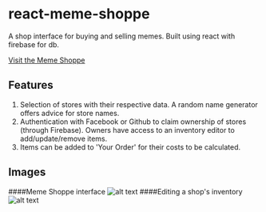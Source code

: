 # react-meme-shoppe
A shop interface for buying and selling memes.
Built using react with firebase for db.

[Visit the Meme Shoppe](http://shoppe.ironicme.me "shoppe.ironicme.me")


## Features
1. Selection of stores with their respective data. A random name generator offers advice for store names. 
2. Authentication with Facebook or Github to claim ownership of stores (through Firebase). Owners have access to an inventory editor to add/update/remove items.
3. Items can be added to 'Your Order' for their costs to be calculated.

## Images
####Meme Shoppe interface
![alt text](http://images.ironicme.me/meme-shoppe.jpg "Meme Shoppe")
####Editing a shop's inventory
![alt text](http://images.ironicme.me/meme-shoppe-dead.jpg "Meme Shoppe Inventory Editing")
